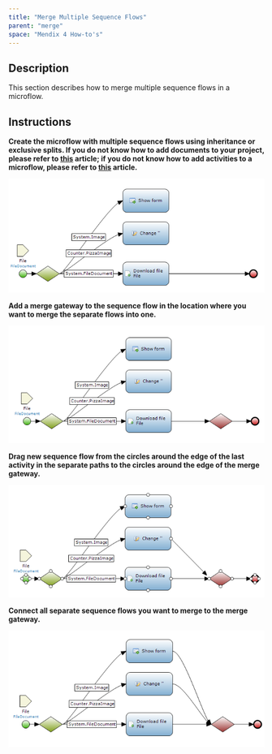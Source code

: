 ```yaml
---
title: "Merge Multiple Sequence Flows"
parent: "merge"
space: "Mendix 4 How-to's"
---
```

## Description

This section describes how to merge multiple sequence flows in a microflow.

## Instructions

 **Create the microflow with multiple sequence flows using inheritance or exclusive splits. If you do not know how to add documents to your project, please refer to [this](add-documents-to-a-module) article; if you do not know how to add activities to a microflow, please refer to [this](add-an-activity-to-a-microflow) article.**

![](attachments/2621614/2752840.png)

 **Add a merge gateway to the sequence flow in the location where you want to merge the separate flows into one.**

![](attachments/2621614/2752839.png)

 **Drag new sequence flow from the circles around the edge of the last activity in the separate paths to the circles around the edge of the merge gateway.**

![](attachments/2621614/2752842.png)

 **Connect all separate sequence flows you want to merge to the merge gateway.**

![](attachments/2621614/2752845.png)

